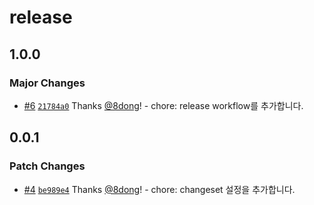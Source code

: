 # release

## 1.0.0

### Major Changes

- [#6](https://github.com/8dong/release/pull/6) [`21784a0`](https://github.com/8dong/release/commit/21784a07a0188d890dbfd2569d58d9652ae75d3a) Thanks [@8dong](https://github.com/8dong)! - chore: release workflow를 추가합니다.

## 0.0.1

### Patch Changes

- [#4](https://github.com/8dong/release/pull/4) [`be989e4`](https://github.com/8dong/release/commit/be989e46d683297bee969ee88f67de5128edafc7) Thanks [@8dong](https://github.com/8dong)! - chore: changeset 설정을 추가합니다.
